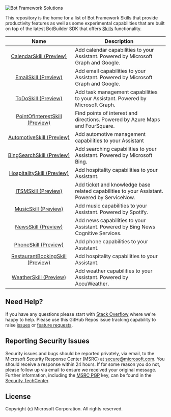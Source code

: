 ![Bot Framework Solutions](/docs/assets/images/bot_framework_solutions_header.png)

This repository is the home for a list of Bot Framework Skills that provide productivity features as well as some experimental capabilities that are built on top of the latest BotBuilder SDK that offers [Skills](https://docs.microsoft.com/en-us/azure/bot-service/skills-conceptual?view=azure-bot-service-4.0) functionality.

| Name | Description |  
|:------------:|------------| 
|[CalendarSkill (Preview)](https://aka.ms/bfcalendarskill) | Add calendar capabilities to your Assistant. Powered by Microsoft Graph and Google. |
|[EmailSkill (Preview)](https://aka.ms/bfemailskill) | Add email capabilities to your Assistant. Powered by Microsoft Graph and Google. |
|[ToDoSkill (Preview)](https://aka.ms/bftodoskill) | Add task management capabilities to your Assistant. Powered by Microsoft Graph. |
|[PointOfInterestSkill (Preview)](https://aka.ms/bfpoiskill) | Find points of interest and directions. Powered by Azure Maps and FourSquare. |
|[AutomotiveSkill (Preview)](https://aka.ms/bfautoskill) | Add automotive management capabilities to your Assistant |
|[BingSearchSkill (Preview)](https://aka.ms/bfbingsearchskill) | Add searching capabilities to your Assistant. Powered by Microsoft Bing. |
|[HospitalitySkill (Preview)](https://aka.ms/bfhospitalityskill) | Add hospitality capabilities to your Assistant. |
|[ITSMSkill (Preview)](https://aka.ms/bfitsmskill) | Add ticket and knowledge base related capabilities to your Assistant. Powered by ServiceNow. |
|[MusicSkill (Preview)](https://aka.ms/bfmusicskill) | Add music capabilities to your Assistant. Powered by Spotify. |
|[NewsSkill (Preview)](https://aka.ms/bfnewsskill) | Add news capabilities to your Assistant. Powered by Bing News Cognitive Services. |
|[PhoneSkill (Preview)](https://aka.ms/bfphoneskill) | Add phone capabilities to your Assistant. |
|[RestaurantBookingSkill (Preview)](https://aka.ms/bfrestaurantbookingskill) | Add hospitality capabilities to your Assistant. |
|[WeatherSkill (Preview)](https://aka.ms/bfweatherskill) | Add weather capabilities to your Assistant. Powered by AccuWeather. |

## Need Help?

If you have any questions please start with [Stack Overflow](https://stackoverflow.com/questions/tagged/botframework) where we're happy to help. Please use this GitHub Repos issue tracking capability to raise [issues](https://github.com/Microsoft/botframework-solutions/issues/new?assignees=&labels=Type%3A+Bug&template=bug_report.md&title=) or [feature requests](https://github.com/Microsoft/botframework-solutions/issues/new?assignees=&labels=Type%3A+Suggestion&template=feature_request.md&title=).

## Reporting Security Issues
Security issues and bugs should be reported privately, via email, to the Microsoft Security Response Center (MSRC) at [secure@microsoft.com](mailto:secure@microsoft.com). You should receive a response within 24 hours. If for some reason you do not, please follow up via email to ensure we received your original message. Further information, including the [MSRC PGP](https://technet.microsoft.com/en-us/security/dn606155) key, can be found in the [Security TechCenter](https://technet.microsoft.com/en-us/security/default).

## License
Copyright (c) Microsoft Corporation. All rights reserved.
